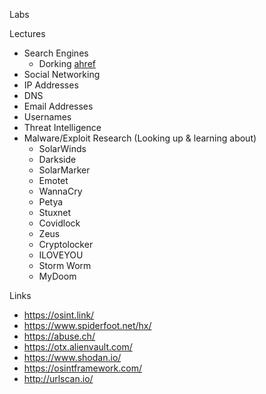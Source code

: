 Labs


Lectures
- Search Engines
    - Dorking [ahref](https://ahrefs.com/blog/google-advanced-search-operators/)
- Social Networking
- IP Addresses
- DNS
- Email Addresses
- Usernames
- Threat Intelligence
- Malware/Exploit Research (Looking up & learning about)
    - SolarWinds
    - Darkside
    - SolarMarker
    - Emotet
    - WannaCry
    - Petya
    - Stuxnet
    - Covidlock
    - Zeus
    - Cryptolocker
    - ILOVEYOU
    - Storm Worm
    - MyDoom

Links
- https://osint.link/
- https://www.spiderfoot.net/hx/
- https://abuse.ch/
- https://otx.alienvault.com/
- https://www.shodan.io/
- https://osintframework.com/
- http://urlscan.io/

